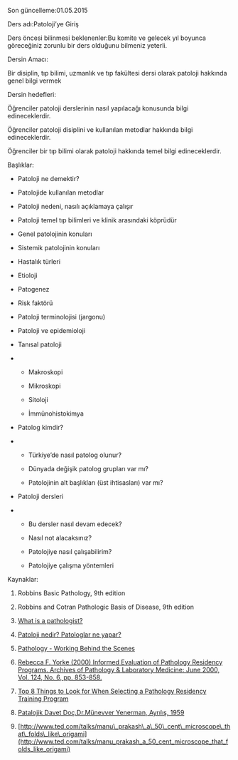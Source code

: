 Son güncelleme:01.05.2015

  


Ders adı:Patoloji’ye Giriş

  


Ders öncesi bilinmesi beklenenler:Bu komite ve gelecek yıl boyunca göreceğiniz zorunlu bir ders olduğunu bilmeniz yeterli.

  


Dersin Amacı:

Bir disiplin, tıp bilimi, uzmanlık ve tıp fakültesi dersi olarak patoloji hakkında genel bilgi vermek

  


Dersin hedefleri:

Öğrenciler patoloji derslerinin nasıl yapılacağı konusunda bilgi edineceklerdir.

Öğrenciler patoloji disiplini ve kullanılan metodlar hakkında bilgi edineceklerdir.

Öğrenciler bir tıp bilimi olarak patoloji hakkında temel bilgi edineceklerdir.

  


Başlıklar:

* Patoloji ne demektir?

* Patolojide kullanılan metodlar

* Patoloji nedeni, nasılı açıklamaya çalışır

* Patoloji temel tıp bilimleri ve klinik arasındaki köprüdür

* Genel patolojinin konuları

* Sistemik patolojinin konuları

* Hastalık türleri

* Etioloji

* Patogenez

* Risk faktörü

* Patoloji terminolojisi \(jargonu\)

* Patoloji ve epidemioloji

* Tanısal patoloji

* * Makroskopi

  * Mikroskopi

  * Sitoloji

  * İmmünohistokimya
* Patolog kimdir?

* * Türkiye’de nasıl patolog olunur?

  * Dünyada değişik patolog grupları var mı?

  * Patolojinin alt başlıkları \(üst ihtisasları\) var mı?
* Patoloji dersleri

* * Bu dersler nasıl devam edecek?

  * Nasıl not alacaksınız?

  * Patolojiye nasıl çalışabilirim?

  * Patolojiye çalışma yöntemleri

  


  


  


Kaynaklar:

1. Robbins Basic Pathology, 9th edition

2. Robbins and Cotran Pathologic Basis of Disease, 9th edition

3. [What is a pathologist?](http://www.pathreport.org/#!What-is-a-pathologist/cnza/128F7E6E-A908-41F6-B56E-5161D7D5A721)

4. [Patoloji nedir? Patologlar ne yapar?](https://www.youtube.com/watch?v=YXoRXXmH-pU)

5. [Pathology - Working Behind the Scenes](https://www.youtube.com/watch?v=Sx_eL3AemAI)

6. [Rebecca F. Yorke \(2000\) Informed Evaluation of Pathology Residency Programs. Archives of Pathology & Laboratory Medicine: June 2000, Vol. 124, No. 6, pp. 853-858.](http://www.archivesofpathology.org/doi/abs/10.1043/0003-9985%282000%29124%3C0853%3AIEOPRP%3E2.0.CO%3B2)

7. [Top 8 Things to Look for When Selecting a Pathology Residency Training Program](http://www.cap.org/apps/docs/pathology_residents/top_8_things.pdf)

8. [Patalojik Davet Doç.Dr.Münevver Yenerman, Ayrılış, 1959](http://www.turkpath.org.tr/files/Munevver_Yenerman.pdf)

9. [http://www.ted.com/talks/manu\_prakash\_a\_50\_cent\_microscope\_that\_folds\_like\_origami](http://www.ted.com/talks/manu_prakash_a_50_cent_microscope_that_folds_like_origami)

  


